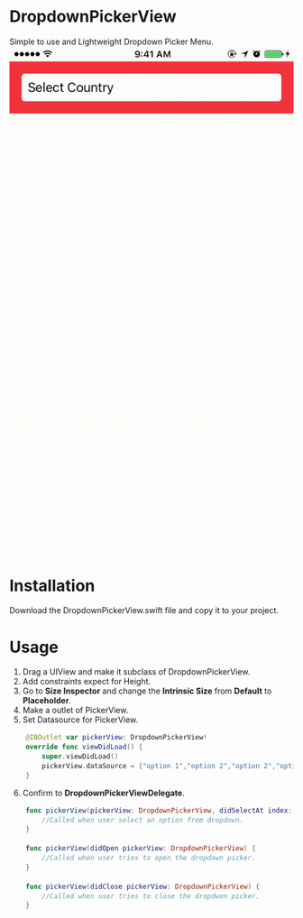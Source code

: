 # DropdownPickerView
Simple to use and Lightweight Dropdown Picker Menu.
<img src="https://github.com/aatish-rajkarnikar/DropdownPickerView/blob/master/DropdownPickerView/DropdownPickerView/demo.gif"/>

# Installation
Download the DropdownPickerView.swift file and copy it to your project.

# Usage
1. Drag a UIView and make it subclass of DropdownPickerView.
2. Add constraints expect for Height.
3. Go to **Size Inspector** and change the **Intrinsic Size** from **Default** to **Placeholder**.
4. Make a outlet of PickerView.
5. Set Datasource for PickerView.
```Swift
    @IBOutlet var pickerView: DropdownPickerView!
    override func viewDidLoad() {
        super.viewDidLoad()
        pickerView.dataSource = ["option 1","option 2","option 2","option 4","option 5"]
    }
```
6. Confirm to **DropdownPickerViewDelegate**.
```Swift
    func pickerView(pickerView: DropdownPickerView, didSelectAt index: NSInteger, withValue value: String) {
        //Called when user select an option from dropdown.
    }
    
    func pickerView(didOpen pickerView: DropdownPickerView) {
        //Called when user tries to open the dropdown picker. 
    }
    
    func pickerView(didClose pickerView: DropdownPickerView) {
        //Called when user tries to close the dropdwon picker.
    }
```

